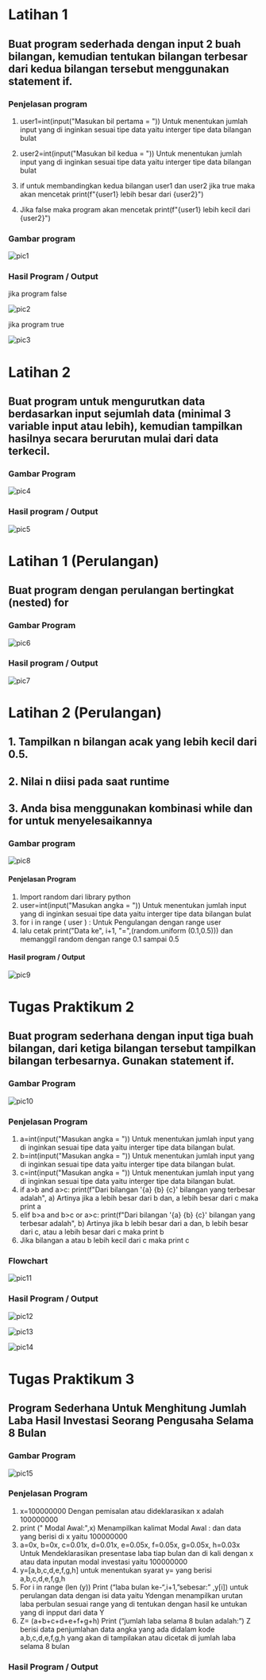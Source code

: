# Latihan 1
## Buat program sederhada dengan input 2 buah bilangan, kemudian tentukan bilangan terbesar dari kedua bilangan tersebut menggunakan statement if.
### Penjelasan program
1. user1=int(input("Masukan bil pertama = ")) Untuk menentukan jumlah input yang di inginkan sesuai tipe data yaitu interger tipe data bilangan bulat

2. user2=int(input("Masukan bil kedua = ")) Untuk menentukan jumlah input yang di inginkan sesuai tipe data yaitu interger tipe data bilangan bulat

3. if untuk membandingkan kedua bilangan user1 dan user2 jika true maka akan mencetak 
print(f"{user1} lebih besar dari {user2}")

4. Jika false maka program akan mencetak
print(f"{user1} lebih kecil dari {user2}")
### Gambar program
![pic1](https://user-images.githubusercontent.com/115356128/199863645-851f4cad-0cb7-41de-b7a7-f99e20eaeb8e.png)

### Hasil Program / Output
jika program false

![pic2](https://user-images.githubusercontent.com/115356128/199864521-13d1f4d7-c79f-4b2d-a4f2-65e60bc6ab09.png)

jika program true

![pic3](https://user-images.githubusercontent.com/115356128/199864860-48c7e5ea-cd8e-4e86-8642-08913b33ab16.png)

# Latihan 2
## Buat program untuk mengurutkan data berdasarkan input sejumlah data (minimal 3 variable input atau lebih), kemudian tampilkan hasilnya secara berurutan mulai dari data terkecil.
### Gambar Program
![pic4](https://user-images.githubusercontent.com/115356128/199866098-13cd8d7c-d41d-4c6b-bd77-be22e88ee774.png)

### Hasil program / Output
![pic5](https://user-images.githubusercontent.com/115356128/199866441-c5b28c6f-a23f-43b4-95c6-f7c7d8f04ffc.png)

# Latihan 1 (Perulangan)
## Buat program dengan perulangan bertingkat (nested) for
### Gambar Program
![pic6](https://user-images.githubusercontent.com/115356128/199867176-3651b62d-6eae-4860-a160-a77509f5a65f.png)

### Hasil program / Output
![pic7](https://user-images.githubusercontent.com/115356128/199867234-a0844ac6-9482-4353-b117-36e638a97b78.png)

# Latihan 2 (Perulangan)
## 1. Tampilkan n bilangan acak yang lebih kecil dari 0.5.
## 2. Nilai n diisi pada saat runtime
## 3. Anda bisa menggunakan kombinasi while dan for untuk menyelesaikannya

### Gambar program
![pic8](https://user-images.githubusercontent.com/115356128/199867953-796794d8-9fc3-4d7d-8ddf-685d7e70fa92.png)

#### Penjelasan  Program
1. Import random dari library python 
2. user=int(input("Masukan angka = ")) Untuk menentukan jumlah input yang di inginkan sesuai tipe data yaitu interger tipe data bilangan bulat
3. for i in range ( user ) : Untuk Pengulangan dengan range user
4. lalu cetak print("Data ke", i+1, "=",(random.uniform (0.1,0.5))) dan memanggil random dengan range 0.1 sampai 0.5

#### Hasil program / Output
![pic9](https://user-images.githubusercontent.com/115356128/199868656-726aafac-d0f4-4e15-bfeb-063659d2e54a.png)

# Tugas Praktikum 2
## Buat program sederhana dengan input tiga buah bilangan, dari ketiga bilangan tersebut tampilkan bilangan terbesarnya. Gunakan statement if.
### Gambar Program
![pic10](https://user-images.githubusercontent.com/115356128/200053973-ff8d77b6-a71b-4d43-a966-4bbe9b09a50d.png)

### Penjelasan Program
1. a=int(input("Masukan angka = ")) Untuk menentukan jumlah input yang di inginkan sesuai tipe data yaitu interger tipe data bilangan bulat.
2. b=int(input("Masukan angka = ")) Untuk menentukan jumlah input yang di inginkan sesuai tipe data yaitu interger tipe data bilangan bulat.
3. c=int(input("Masukan angka = ")) Untuk menentukan jumlah input yang di inginkan sesuai tipe data yaitu interger tipe data bilangan bulat.
4. if a>b and a>c:
    print(f"Dari bilangan '{a} {b} {c}' bilangan yang terbesar adalah", a)
  Artinya jika a lebih besar dari b dan, a lebih besar dari c maka print a
5. elif b>a and b>c or a>c:
   print(f"Dari bilangan '{a} {b} {c}' bilangan yang terbesar adalah", b)
  Artinya jika b lebih besar dari a dan, b lebih besar dari c, atau a lebih besar dari c maka print b
6. Jika bilangan a atau b lebih kecil dari c maka print c

### Flowchart
![pic11](https://user-images.githubusercontent.com/115356128/200065861-68769a3b-fe56-49cc-8888-471cfea820ea.png)

### Hasil Program / Output
![pic12](https://user-images.githubusercontent.com/115356128/200062999-a3fd5da2-d019-4f0d-968a-a442a5f8d7b6.png)

![pic13](https://user-images.githubusercontent.com/115356128/200063032-e9531625-6c4d-4894-bbee-0ec5c3e2bb75.png)

![pic14](https://user-images.githubusercontent.com/115356128/200063060-6e6689c4-2a02-48c2-b85e-d36f5d3258cb.png)

# Tugas Praktikum 3
## Program Sederhana Untuk Menghitung Jumlah Laba Hasil Investasi Seorang Pengusaha Selama 8 Bulan
### Gambar Program
![pic15](https://user-images.githubusercontent.com/115356128/200071722-cd94a6fd-27c1-4860-a34e-030871b3b161.png)

### Penjelasan Program
1. x=100000000 Dengan pemisalan atau dideklarasikan x adalah 100000000
2. print (" Modal Awal:",x) Menampilkan kalimat Modal Awal : dan data yang berisi di x yaitu 100000000
3. a=0x, b=0x, c=0.01x, d=0.01x, e=0.05x, f=0.05x, g=0.05x, h=0.03x Untuk Mendeklarasikan presentase laba tiap bulan dan di kali dengan x atau data inputan modal investasi yaitu 100000000
4. y=[a,b,c,d,e,f,g,h] untuk menentukan syarat y= yang berisi a,b,c,d,e,f,g,h
5. For i in range (len (y)) Print (“laba bulan ke-“,i+1,”sebesar:” ,y[i]) untuk perulangan data dengan isi data yaitu Ydengan menampilkan urutan laba perbulan sesuai range yang di tentukan dengan hasil ke untukan yang di inpput dari data Y
6. Z= (a+b+c+d+e+f+g+h) Print (“jumlah laba selama 8 bulan adalah:”) Z berisi data penjumlahan data angka yang ada didalam kode a,b,c,d,e,f,g,h yang akan di tampilakan atau dicetak di jumlah laba selama 8 bulan

### Hasil Program / Output







